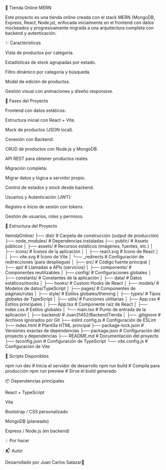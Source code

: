 🛒 Tienda Online MERN

Este proyecto es una tienda online creada con el stack MERN (MongoDB, Express, React, Node.js), enfocada inicialmente en el frontend con datos mockeados y progresivamente migrada a una arquitectura completa con backend y autenticación.

✨ Características

Vista de productos por categoría.

Estadísticas de stock agrupadas por estado.

Filtro dinámico por categoría y búsqueda.

Modal de edición de productos.

Gestión visual con animaciones y diseño responsive.


🚧 Fases del Proyecto

Frontend con datos estáticos:

Estructura inicial con React + Vite.

Mock de productos (JSON local).


Conexión con Backend:

CRUD de productos con Node.js y MongoDB.

API REST para obtener productos reales.

Migración completa:

Migrar datos y lógica a servidor propio.

Control de estados y stock desde backend.

Usuarios y Autenticación (JWT):

Registro e inicio de sesión con tokens.

Gestión de usuarios, roles y permisos.


🧱 Estructura del Proyecto

ItemdaOnline/
├── dist/                         # Carpeta de construcción (output de producción)
├── node_modules/                 # Dependencias instaladas
├── public/                       # Assets públicos
│   ├── assets/                   # Recursos estáticos (imágenes, fuentes, etc.)
│   ├── icons/                    # Íconos de la aplicación
│   │   ├── react.svg             # Ícono de React
│   │   ├── vite.svg              # Ícono de Vite
│   └── _redirects                # Configuración de redirecciones (para despliegue)
│
├── src/                          # Código fuente principal
│   ├── api/                      # Llamadas a APIs (servicios)
│   ├── components/               # Componentes reutilizables
│   ├── config/                   # Configuraciones globales
│   ├── constants/                # Constantes de la aplicación
│   ├── data/                     # Datos estáticos/mocks
│   ├── hooks/                    # Custom Hooks de React
│   ├── models/                   # Modelos de datos/TypeScript
│   ├── pages/                    # Componentes de páginas/rutas
│   ├── style/                    # Estilos globales/theming
│   ├── types/                    # Tipos globales de TypeScript
│   ├── utils/                    # Funciones utilitarias
│   ├── App.css                   # Estilos principales
│   ├── App.tsx                   # Componente raíz de React
│   ├── index.css                 # Estilos globales
│   └── main.tsx                  # Punto de entrada de la aplicación
│
├── backend/                      # Juan31452/BackendTienda
│
├── .gitignore                    # Archivos ignorados por Git
├── eslint.config.js              # Configuración de ESLint
├── index.html                    # Plantilla HTML principal
├── package-lock.json             # Versiones exactas de dependencias
├── package.json                  # Configuración del proyecto y dependencias
├── README.md                     # Documentación del proyecto
├── tsconfig.json                 # Configuración de TypeScript
└── vite.config.js                # Configuración de Vite

🚀 Scripts Disponibles

npm run dev       # Inicia el servidor de desarrollo
npm run build     # Compila para producción
npm run preview   # Sirve el build generado

📦 Dependencias principales

React + TypeScript

Vite

Bootstrap / CSS personalizado

MongoDB (planeado)

Express / Node.js (en backend)

💡 Por hacer



📬 Autor

Desarrollado por Juan Carlos Salazar🚀

